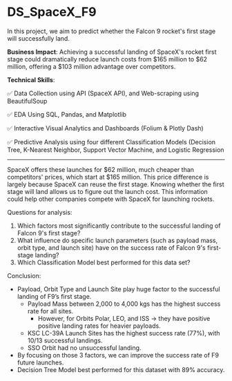 # DS_SpaceX_F9
In this project, we aim to predict whether the Falcon 9 rocket's first stage will successfully land. 


**Business Impact**: Achieving a successful landing of SpaceX's rocket first stage could dramatically reduce launch costs from $165 million to $62 million, offering a $103 million advantage over competitors.

**Technical Skills**: 

✅ Data Collection using API (SpaceX API), and Web-scraping using BeautifulSoup

✅ EDA Using SQL, Pandas, and Matplotlib

✅ Interactive Visual Analytics and Dashboards (Folium & Plotly Dash)

✅ Predictive Analysis using four different Classification Models (Decision Tree, K-Nearest Neighbor, Support Vector Machine, and Logistic Regression


------------------------------------


SpaceX offers these launches for $62 million, much cheaper than competitors' prices, which start at $165 million. This price difference is largely because SpaceX can reuse the first stage. Knowing whether the first stage will land allows us to figure out the launch cost. This information could help other companies compete with SpaceX for launching rockets.


Questions for analysis:
1. Which factors most significantly contribute to the successful landing of Falcon 9's first stage?
2. What influence do specific launch parameters (such as payload mass, orbit type, and launch site) have on the success rate of Falcon 9's first-stage landing?
3. Which Classification Model best performed for this data set?


Conclusion:
- Payload, Orbit Type and Launch Site play huge factor to the successful landing of F9’s first stage.
    - Payload Mass between 2,000 to 4,000 kgs has the highest success rate for all sites.
        - However, for Orbits Polar, LEO, and ISS → they have positive positive landing rates for heavier payloads.
    - KSC LC-39A Launch Sites has the highest success rate (77%), with 10/13 successful landings.
    - SSO Orbit had no unsuccessful landing.
- By focusing on those 3 factors, we can improve the success rate of F9 future launches.
- Decision Tree Model best performed for this dataset with 89% accuracy.

